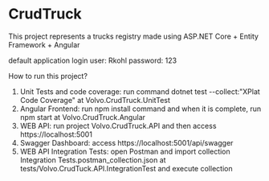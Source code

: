 # CrudTruck
This project represents a trucks registry made using ASP.NET Core + Entity Framework + Angular

default application login 
user: Rkohl
password: 123

How to run this project?
1. Unit Tests and code coverage: run command dotnet test --collect:"XPlat Code Coverage" at Volvo.CrudTruck.UnitTest 
2. Angular Frontend: run npm install command and when it is complete, run npm start at Volvo.CrudTruck.Angular
3. WEB API: run project Volvo.CrudTruck.API and then access https://localhost:5001
4. Swagger Dashboard: access https://localhost:5001/api/swagger
5. WEB API Integration Tests: open Postman and import collection Integration Tests.postman_collection.json at tests/Volvo.CrudTuck.API.IntegrationTest and execute collection

